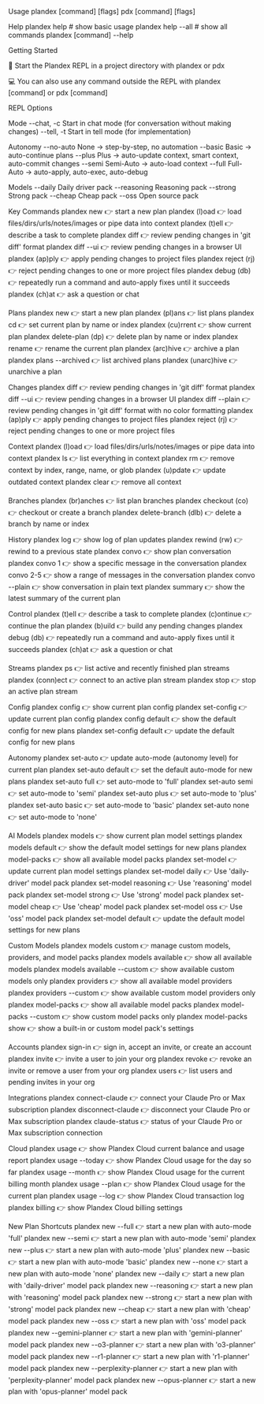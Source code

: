 Usage
  plandex [command] [flags]
  pdx [command] [flags]

 Help
  plandex help # show basic usage
  plandex help --all # show all commands
  plandex [command] --help

 Getting Started

 🚀 Start the Plandex REPL in a project directory with  plandex  or  pdx

 💻 You can also use any command outside the REPL with  plandex [command]  or  pdx [command]

 REPL Options

  Mode
    --chat, -c     Start in chat mode (for conversation without making changes)
    --tell, -t     Start in tell mode (for implementation)

  Autonomy
    --no-auto      None → step-by-step, no automation
    --basic        Basic → auto-continue plans
    --plus         Plus → auto-update context, smart context, auto-commit changes
    --semi         Semi-Auto → auto-load context
    --full         Full-Auto → auto-apply, auto-exec, auto-debug

  Models
    --daily        Daily driver pack
    --reasoning    Reasoning pack
    --strong       Strong pack
    --cheap        Cheap pack
    --oss          Open source pack

 Key Commands
  plandex new  👉 start a new plan
  plandex (l)oad  👉 load files/dirs/urls/notes/images or pipe data into context
  plandex (t)ell  👉 describe a task to complete
  plandex diff  👉 review pending changes in 'git diff' format
  plandex diff --ui  👉 review pending changes in a browser UI
  plandex (ap)ply  👉 apply pending changes to project files
  plandex reject (rj)  👉 reject pending changes to one or more project files
  plandex debug (db)  👉 repeatedly run a command and auto-apply fixes until it succeeds
  plandex (ch)at  👉 ask a question or chat

 Plans
  plandex new  👉 start a new plan
  plandex (pl)ans  👉 list plans
  plandex cd  👉 set current plan by name or index
  plandex (cu)rrent  👉 show current plan
  plandex delete-plan (dp)  👉 delete plan by name or index
  plandex rename  👉 rename the current plan
  plandex (arc)hive  👉 archive a plan
  plandex plans --archived  👉 list archived plans
  plandex (unarc)hive  👉 unarchive a plan

 Changes
  plandex diff  👉 review pending changes in 'git diff' format
  plandex diff --ui  👉 review pending changes in a browser UI
  plandex diff --plain  👉 review pending changes in 'git diff' format with no color formatting
  plandex (ap)ply  👉 apply pending changes to project files
  plandex reject (rj)  👉 reject pending changes to one or more project files

 Context
  plandex (l)oad  👉 load files/dirs/urls/notes/images or pipe data into context
  plandex ls  👉 list everything in context
  plandex rm  👉 remove context by index, range, name, or glob
  plandex (u)pdate  👉 update outdated context
  plandex clear  👉 remove all context

 Branches
  plandex (br)anches  👉 list plan branches
  plandex checkout (co)  👉 checkout or create a branch
  plandex delete-branch (dlb)  👉 delete a branch by name or index

 History
  plandex log  👉 show log of plan updates
  plandex rewind (rw)  👉 rewind to a previous state
  plandex convo  👉 show plan conversation
  plandex convo 1  👉 show a specific message in the conversation
  plandex convo 2-5  👉 show a range of messages in the conversation
  plandex convo --plain  👉 show conversation in plain text
  plandex summary  👉 show the latest summary of the current plan

 Control
  plandex (t)ell  👉 describe a task to complete
  plandex (c)ontinue  👉 continue the plan
  plandex (b)uild  👉 build any pending changes
  plandex debug (db)  👉 repeatedly run a command and auto-apply fixes until it succeeds
  plandex (ch)at  👉 ask a question or chat

 Streams
  plandex ps  👉 list active and recently finished plan streams
  plandex (conn)ect  👉 connect to an active plan stream
  plandex stop  👉 stop an active plan stream

 Config
  plandex config  👉 show current plan config
  plandex set-config  👉 update current plan config
  plandex config default  👉 show the default config for new plans
  plandex set-config default  👉 update the default config for new plans

 Autonomy
  plandex set-auto  👉 update auto-mode (autonomy level) for current plan
  plandex set-auto default  👉 set the default auto-mode for new plans
  plandex set-auto full  👉 set auto-mode to 'full'
  plandex set-auto semi  👉 set auto-mode to 'semi'
  plandex set-auto plus  👉 set auto-mode to 'plus'
  plandex set-auto basic  👉 set auto-mode to 'basic'
  plandex set-auto none  👉 set auto-mode to 'none'

 AI Models
  plandex models  👉 show current plan model settings
  plandex models default  👉 show the default model settings for new plans
  plandex model-packs  👉 show all available model packs
  plandex set-model  👉 update current plan model settings
  plandex set-model daily  👉 Use 'daily-driver' model pack
  plandex set-model reasoning  👉 Use 'reasoning' model pack
  plandex set-model strong  👉 Use 'strong' model pack
  plandex set-model cheap  👉 Use 'cheap' model pack
  plandex set-model oss  👉 Use 'oss' model pack
  plandex set-model default  👉 update the default model settings for new plans

 Custom Models
  plandex models custom  👉 manage custom models, providers, and model packs
  plandex models available  👉 show all available models
  plandex models available --custom  👉 show available custom models only
  plandex providers  👉 show all available model providers
  plandex providers --custom  👉 show available custom model providers only
  plandex model-packs  👉 show all available model packs
  plandex model-packs --custom  👉 show custom model packs only
  plandex model-packs show  👉 show a built-in or custom model pack's settings

 Accounts
  plandex sign-in  👉 sign in, accept an invite, or create an account
  plandex invite  👉 invite a user to join your org
  plandex revoke  👉 revoke an invite or remove a user from your org
  plandex users  👉 list users and pending invites in your org

 Integrations
  plandex connect-claude  👉 connect your Claude Pro or Max subscription
  plandex disconnect-claude  👉 disconnect your Claude Pro or Max subscription
  plandex claude-status  👉 status of your Claude Pro or Max subscription connection

 Cloud
  plandex usage  👉 show Plandex Cloud current balance and usage report
  plandex usage --today  👉 show Plandex Cloud usage for the day so far
  plandex usage --month  👉 show Plandex Cloud usage for the current billing month
  plandex usage --plan  👉 show Plandex Cloud usage for the current plan
  plandex usage --log  👉 show Plandex Cloud transaction log
  plandex billing  👉 show Plandex Cloud billing settings

 New Plan Shortcuts
  plandex new --full  👉 start a new plan with auto-mode 'full'
  plandex new --semi  👉 start a new plan with auto-mode 'semi'
  plandex new --plus  👉 start a new plan with auto-mode 'plus'
  plandex new --basic  👉 start a new plan with auto-mode 'basic'
  plandex new --none  👉 start a new plan with auto-mode 'none'
  plandex new --daily  👉 start a new plan with 'daily-driver' model pack
  plandex new --reasoning  👉 start a new plan with 'reasoning' model pack
  plandex new --strong  👉 start a new plan with 'strong' model pack
  plandex new --cheap  👉 start a new plan with 'cheap' model pack
  plandex new --oss  👉 start a new plan with 'oss' model pack
  plandex new --gemini-planner  👉 start a new plan with 'gemini-planner' model pack
  plandex new --o3-planner  👉 start a new plan with 'o3-planner' model pack
  plandex new --r1-planner  👉 start a new plan with 'r1-planner' model pack
  plandex new --perplexity-planner  👉 start a new plan with 'perplexity-planner' model pack
  plandex new --opus-planner  👉 start a new plan with 'opus-planner' model pack
